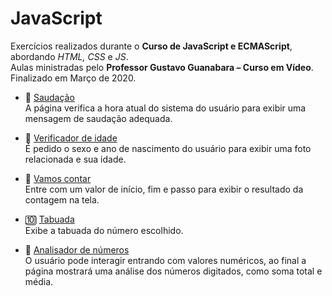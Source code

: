 # JavaScript

Exercícios realizados durante o **Curso de JavaScript e ECMAScript**, abordando *HTML, CSS* e *JS*.  
Aulas ministradas pelo **Professor Gustavo Guanabara – Curso em Vídeo**. Finalizado em Março de 2020.

* :wave: [Saudação](https://github.com/laisbasso/JavaScript-CeV/tree/master/1.sauda%C3%A7%C3%A3o "Saudação")  
A página verifica a hora atual do sistema do usuário para exibir uma mensagem de saudação adequada.

* :date: [Verificador de idade](https://github.com/laisbasso/JavaScript-CeV/tree/master/2.idade "Verificador de idade")  
É pedido o sexo e ano de nascimento do usuário para exibir uma foto relacionada e sua idade.

* :triangular_flag_on_post: [Vamos contar](https://github.com/laisbasso/JavaScript-CeV/tree/master/3.passo "Vamos contar")  
Entre com um valor de início, fim e passo para exibir o resultado da contagem na tela.

* :keycap_ten: [Tabuada](https://github.com/laisbasso/JavaScript-CeV/tree/master/4.tabuada "Tabuada")  
Exibe a tabuada do número escolhido.

* :1234: [Analisador de números](https://github.com/laisbasso/JavaScript-CeV/tree/master/5.analisador "Analisador de números")  
O usuário pode interagir entrando com valores numéricos, ao final a página mostrará uma análise dos números digitados, como soma total e média.
